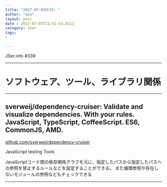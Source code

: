 ```yaml
---
title: "2017-07-03のJS: "
author: "azu"
layout: post
date : 2017-07-03T11:51:54.651Z
category: JSer
tags:
-

---
```


JSer.info #339

----

<h1 class="site-genre">ソフトウェア、ツール、ライブラリ関係</h1>

----

## sverweij/dependency-cruiser: Validate and visualize dependencies. With your rules. JavaScript, TypeScript, CoffeeScript. ES6, CommonJS, AMD.
[github.com/sverweij/dependency-cruiser](https://github.com/sverweij/dependency-cruiser "sverweij/dependency-cruiser: Validate and visualize dependencies. With your rules. JavaScript, TypeScript, CoffeeScript. ES6, CommonJS, AMD.")
<p class="jser-tags jser-tag-icon"><span class="jser-tag">JavaScript</span> <span class="jser-tag">testing</span> <span class="jser-tag">Tools</span></p>

JavaScriptコード間の依存関係グラフを元に、指定したパスから指定したパスへの参照を禁止するルールなどを設定することができる。
また循環参照や存在しないモジュールの参照などもチェックできる


----
